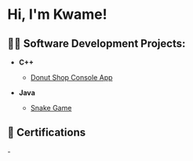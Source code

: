 <h1>Hi, I'm Kwame! </h1>

<h2>👨‍💻 Software Development Projects:</h2>

- <b>C++ </b>
  - [Donut Shop Console App](https://github.com/kwamH)
 
- <b>Java </b>
  - [Snake Game](https://github.com/kwamH)
    


<h2>📜 Certifications </h2>
  -
